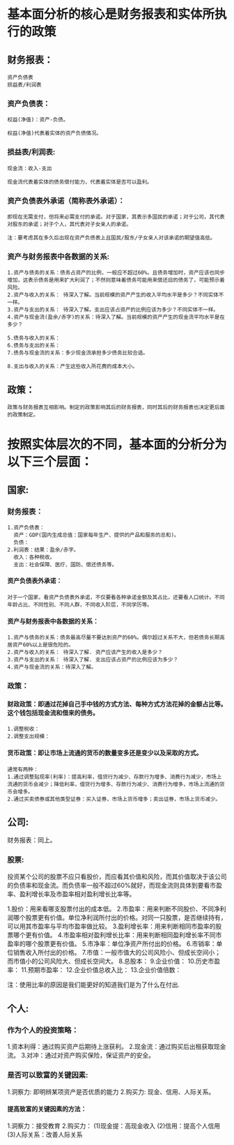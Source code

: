 # 基本面分析的核心是财务报表和实体所执行的政策
## 财务报表：
    资产负债表
    损益表/利润表
### 资产负债表：
    权益(净值)：资产-负债。

    权益(净值)代表着实体的资产负债情况。
### 损益表/利润表:  
    现金流：收入-支出
    
    现金流代表着实体的债务偿付能力，代表着实体是否可以盈利。
### 资产负债表外承诺（简称表外承诺）：
    即现在无需支付，但将来必需支付的承诺。对于国家，其表示多国民的承诺；对于公司，其代表对股东的承诺；对于个人，其代表对子女亲人的承诺。

    注：要考虑其在多久后出现在资产负债表上且国民/股东/子女亲人对该承诺的期望值高低。    
### 资产与财务报表中各数据的关系:
    1.资产与债务的关系：债务占资产的比例，一般应不超过60%。且债务增加时，资产应该也同步增加，这表示债务是用来扩大利润了；不然则意味着债务可能用来偿还旧的债务了，可能预示着风险。
    2.资产与收入的关系： 待深入了解。当前规模的资产产生的收入平均水平是多少？不同实体不一样。
    3.资产与支出的关系： 待深入了解。支出应该占资产的比例应该为多少？不同实体不一样。
    4.资产与现金流(盈余/赤字)的关系：待深入了解。当前规模的资产产生的现金流平均水平是在多少？

    5.债务与收入的关系：
    6.债务与支出的关系：
    7.债务与现金流的关系：多少现金流承担多少债务比较合适。

    8.支出与收入的关系：产生这些收入所花费的成本大小。
    

## 政策：
    政策与财务报表互相影响。制定的政策影响其后的财务报表，同时其后的财务报表也决定更后面的政策制定。

# 按照实体层次的不同，基本面的分析分为以下三个层面：
## 国家:
  ### 财务报表：
    1.资产负债表：
      资产：GDP(国内生成总值：国家每年生产、提供的产品和服务的总和)。
      负债：
    2.利润表：结果：盈余/赤字。
      收入：各种税收。
      支出：社会保障、医疗、国防、偿还债务等。
    
  #### 资产负债表外承诺：
    对于一个国家，看资产负债表外承诺，不仅要看各种承诺金额及其占比，还要看人口统计。不同年龄占比、不同性别、不同人群，不同收入阶层，不同学历等。

  #### 资产与财务报表中各数据的关系：
    1.资产与债务的关系：债务最高尽量不要达到资产的60%。偶尔超过关系不大，但若债务长期高居资产60%以上是很危险的。
    2.资产与收入的关系： 待深入了解. 资产应该产生的收入是多少？
    3.资产与支出的关系： 待深入了解. 支出应该占资产的比例应该为多少？
    4.资产与现金流的关系：待深入了解。

  ### 政策：
  #### 财政政策：即通过花掉自己手中钱的方式方法、每种方式方法花掉的金额占比等。这个钱包括现金流和借来的债务。
    1.调整税收：
    2.调整支出规模：
  #### 货币政策：即让市场上流通的货币的数量变多还是变少以及采取的方式。
    通常有两种：
    1.通过调整贴现率(利率)：提高利率，借贷行为减少、存款行为增多、消费行为减少，市场上流通的货币会减少；降低利率，借贷行为增多、存款行为减少、消费行为增多，市场上流通的货币会增多。
    2.通过买卖债券或其他类型证券：买入证券，市场上货币增多；卖出证券，市场上货币减少。  
## 公司:
  财务报表：同上。
### 股票:
投资某个公司的股票不应只看股价，而应看其价值和风险，而其价值取决于该公司的负债率和现金流。而负债率一般不超过60%就好，而现金流则具体到要看市盈率、盈利增长率及市盈率相对盈利增长比率等。

1.股价：用来看哪支股票付出的成本低。
2.市盈率：用来判断不同股价、不同净利润哪个股票更有价值。单位净利润所付出的价格。对同一只股票，是否继续持有，可以用其市盈率与平均市盈率做比较。
3.盈利增长率：用来判断相同市盈率的股票哪个更有价值。
4.市盈率相对盈利增长比率：用来判断相同盈利增长率不同市盈率的哪个股票更有价值。
5.市净率：单位净资产所付出的价格。
6.市销率：单位销售收入所付出的价格。
7.市值：一般市值大的公司风险小、但成长空间小；而市值小的公司风险大、但成长空间大。
8.总股本：
9.企业价值：
10.历史市盈率：
11.预期市盈率：
12.企业价值总收入比：
13.企业价值倍数：

注：使用比率的原因是我们能更好的知道我们是为了什么在付出.
## 个人:
### 作为个人的投资策略：
   1.资本利得：通过购买资产后期待上涨获利。
   2.现金流：通过购买后出租获取现金流。
   3.对冲：通过对资产购买保险，保证资产的安全。
### 是否可以致富的关键因素:  
   1.洞察力: 即明辨某项资产是否优质的能力
   2.购买力: 现金、信用、人际关系。
#### 提高致富的关键因素的方法：
  1.洞察力：接受教育
  2.购买力：
    (1)现金提：高现金收入
    (2)信用：提高个人信用
    (3)人际关系：改善人际关系
    





